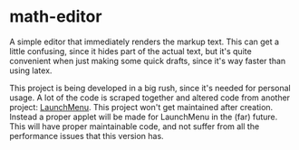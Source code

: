 # math-editor

A simple editor that immediately renders the markup text.
This can get a little confusing, since it hides part of the actual text, but it's quite convenient when just making some quick drafts, since it's way faster than using latex.

This project is being developed in a big rush, since it's needed for personal usage. A lot of the code is scraped together and altered code from another project: [LaunchMenu](https://github.com/LaunchMenu/LaunchMenu).
This project won't get maintained after creation. Instead a proper applet will be made for LaunchMenu in the (far) future. This will have proper maintainable code, and not suffer from all the performance issues that this version has.
